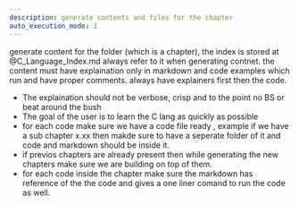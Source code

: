 ```yaml
---
description: generate contents and files for the chapter
auto_execution_mode: 1
---
```


generate content for the folder (which is a chapter), the index is stored at @C_Language_Index.md always refer to it when generating contnet. the content must have explaination only in markdown and code examples which run and have proper comments.
always have explainers first then the code.

- The explaination should not be verbose, crisp and to the point no BS or beat around the bush
- The goal of the user is to learn the C lang as quickly as possible
- for each code make sure we have a code file ready , example if we have a sub chapter x.xx then makde sure to have a seperate folder of it and code and markdown should be inside it.
- if previos chapters are already present then while generating the new chapters make sure we are building on top of them.
- for each code inside the chapter make sure the markdown has reference of the the code and gives a one liner comand to run the code as well.

